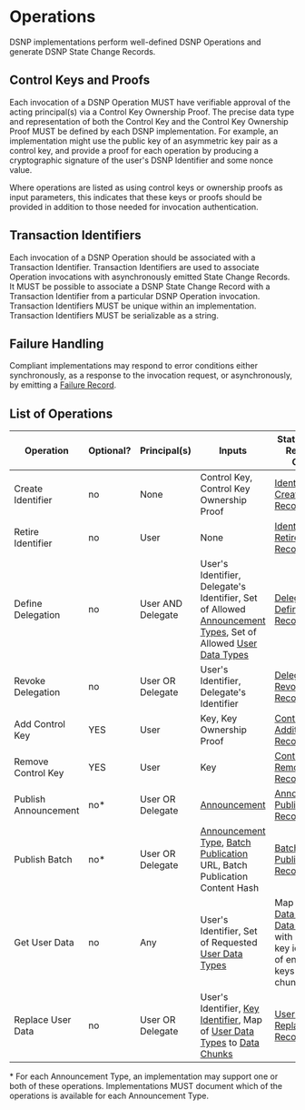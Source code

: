# Operations

DSNP implementations perform well-defined DSNP Operations and generate DSNP State Change Records.

## Control Keys and Proofs

Each invocation of a DSNP Operation MUST have verifiable approval of the acting principal(s) via a Control Key Ownership Proof.
The precise data type and representation of both the Control Key and the Control Key Ownership Proof MUST be defined by each DSNP implementation.
For example, an implementation might use the public key of an asymmetric key pair as a control key, and provide a proof for each operation by producing a cryptographic signature of the user's DSNP Identifier and some nonce value.

Where operations are listed as using control keys or ownership proofs as input parameters, this indicates that these keys or proofs should be provided in addition to those needed for invocation authentication.

## Transaction Identifiers

Each invocation of a DSNP Operation should be associated with a Transaction Identifier.
Transaction Identifiers are used to associate Operation invocations with asynchronously emitted State Change Records.
It MUST be possible to associate a DSNP State Change Record with a Transaction Identifier from a particular DSNP Operation invocation.
Transaction Identifiers MUST be unique within an implementation.
Transaction Identifiers MUST be serializable as a string.

## Failure Handling

Compliant implementations may respond to error conditions either synchronously, as a response to the invocation request, or asynchronously, by emitting a [Failure Record](Records.md#failure).

## List of Operations

| Operation | Optional? | Principal(s) | Inputs | State Change Record or Output |
|---------- |---------- |------------- |------- |-------------- |
| <a id="create-identifier">Create Identifier</a> | no | None | Control Key, Control Key Ownership Proof | [Identifier Creation Record](Records.md#identifier-creation) |
| <a id="retire-identifier">Retire Identifier</a> | no | User | None | [Identifier Retirement Record](Records.md#identifier-retirement) |
| <a id="define-delegation">Define Delegation</a> | no | User AND Delegate | User's Identifier, Delegate's Identifier, Set of Allowed [Announcement Types](Announcements.md#announcement-types), Set of Allowed [User Data Types](UserData.md) | [Delegation Definition Record](Records.md#delegation-definition) |
| <a id="revoke-delegation">Revoke Delegation</a> | no | User OR Delegate | User's Identifier, Delegate's Identifier | [Delegation Revocation Record](Records.md#delegation-revocation) |
| <a id="add-control-key">Add Control Key</a> | YES | User | Key, Key Ownership Proof | [Control Key Addition Record](Records.md#control-key-addition) |
| <a id="remove-control-key">Remove Control Key</a> | YES | User | Key | [Control Key Removal Record](Records.md#control-key-removal) |
| <a id="publish-announcement">Publish Announcement</a> | no* | User OR Delegate | [Announcement](Announcements.md) | [Announcement Published Record](Records.md#announcement-published) |
| <a id="publish-batch">Publish Batch</a> | no* | User OR Delegate | [Announcement Type](Announcements.md#announcement-types), [Batch Publication](BatchPublications.md) URL, Batch Publication Content Hash | [Batch Published Record](Records.md#batch-published) |
| <a id="get-user-data">Get User Data</a> | no | Any | User's Identifier, Set of Requested [User Data Types](UserData.md#user-data-types) | Map of [User Data Types](UserData.md#user-data-types) to [Data Chunks](UserData.md#data-chunks) with optional key identifiers of encryption keys for each chunk |
| <a id="replace-user-data">Replace User Data</a> | no | User OR Delegate | User's Identifier, [Key Identifier](Types/PublicKey.md#keyid), Map of [User Data Types](UserData.md#user-data-types) to [Data Chunks](UserData.md#data-chunks) | [User Data Replaced Record](Records.md#user-data-replaced) |

\* For each Announcement Type, an implementation may support one or both of these operations.
Implementations MUST document which of the operations is available for each Announcement Type.
